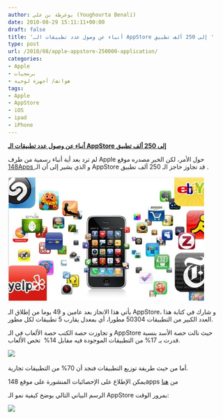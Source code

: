 ```yaml
---
author: يوغرطة بن علي (Youghourta Benali)
date: 2010-08-29 15:11:11+00:00
draft: false
title: 'أنباء عن وصول عدد تطبيقات الـ AppStore إلى 250 ألف تطبيق '
type: post
url: /2010/08/apple-appstore-250000-application/
categories:
- Apple
- برمجيات
- هواتف/ أجهزة لوحية
tags:
- Apple
- AppStore
- iOS
- ipad
- iPhone
---
```


**[أنباء عن وصول عدد تطبيقات الـ AppStore إلى 250 ألف تطبيق](https://www.it-scoop.com/2010/08/apple-appstore-250000-application)**


لم ترد بعد أية أنباء رسمية من طرف Apple حول الأمر، لكن الخبر مصدره موقع [148Apps ](http://148apps.biz/)و الذي يشير إلى أن الـ AppStore قد تجاوز حاجز الـ 250 ألف تطبيق .

[![](Apple-appStore.jpg)
](https://www.it-scoop.com/2010/08/apple-appstore-250000-application)

يأتي هذا الانجاز بعد عامين و 49 يوما من إطلاق الـ AppStore، و شارك في كتابة هذا العدد الكبير من التطبيقات 50304 مطورا، أي بمعدل يقارب 5 تطبيقات لكل مطور.

و تجاوزت حصة الكتب حصة الألعاب في الـ AppStore حيث نالت حصة الأسد بنسبة قدرت بـ 17% من التطبيقات الموجودة فيه مقابل 14%  تخص الألعاب.


[![](appCategoryGraph.png)
](https://www.it-scoop.com/2010/08/apple-appstore-250000-application)


أما من حيث طريقة توزيع التطبيقات فنجد أن 70% من التطبيقات تجارية.

يمكن الإطلاع على الإحصائيات المنشورة على موقع 148apps من [هنا](http://148apps.biz/app-store-metrics/?mpage=appcount)

الرسم البياني التالي يوضح كيفية نمو الـ AppStore بمرور الوقت:


[![](appCountGraph.png )
](https://www.it-scoop.com/2010/08/apple-appstore-250000-application)
